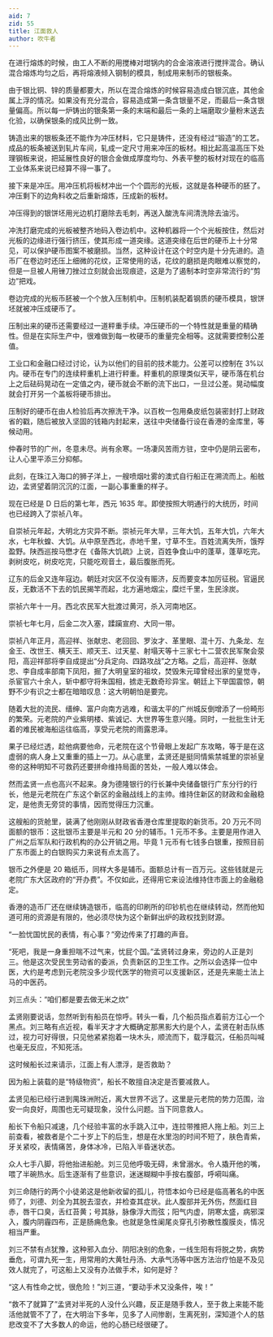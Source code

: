 ```yaml
---
aid: 7
zid: 55
title: 江面救人
author: 吹牛者
---
```


在进行熔炼的时候，由工人不断的用搅棒对坩锅内的合金溶液进行搅拌混合。确认混合熔炼均匀之后，再将熔液倾入钢制的模具，制成用来制币的银板条。

由于银比铜、锌的质量都要大，所以在混合熔炼的时候容易造成白银沉底，其他金属上浮的情况。如果没有充分混合，容易造成第一条含银量不足，而最后一条含银量偏高。所以每一炉铸出的银条第一条的末端和最后一条的上端磨取少量粉末送去化验，以确保银条的成风比例一致。

铸造出来的银板条还不能作为冲压材料，它只是铸件，还没有经过“锻造”的工艺。成品的板条被送到轧片车间，轧成一定尺寸用来冲压的板材。相比起高温高压下处理钢板来说，把延展性良好的银合金做成厚度均匀、外表平整的板材对现在的临高工业体系来说已经算不得一事了。

接下来是冲压。用冲压机将板材冲出一个个圆形的光板，这就是各种硬币的胚了。冲压剩下的边角料收之后重新熔炼，压成新的板材。

冲压得到的银饼坯用光边机打磨除去毛刺，再送入酸洗车间清洗除去油污。

冲洗打磨完成的光板被整齐地码入卷边机中。这种机器将一个个光板按住，然后对光板的边缘进行强行挤压，使其形成一道突缘。这道突缘在后世的硬币上十分常见，可以保护硬币图案不被磨损。当然，这种设计在这个时空内是十分先进的。造币厂在卷边时还压上细微的花纹，正常使用的话，花纹的磨损是肉眼难以察觉的，但是一旦被人用锉刀挫过立刻就会出现痕迹，这是为了遏制本时空非常流行的“剪边”把戏。

卷边完成的光板币胚被一个个放入压制机中。压制机装配着钢质的硬币模具，银饼坯就被冲压成硬币了。

压制出来的硬币还需要经过一道秤重手续。冲压硬币的一个特性就是重量的精确性。但是在实际生产中，很难做到每一枚硬币的重量完全相等。这就需要控制公差值。

工业口和金融口经过讨论，认为以他们的目前的技术能力。公差可以控制在 3%以内。硬币在专门的连续秤重机上进行秤重。秤重机的原理类似天平，硬币落在机台上之后砝码晃动在一定值之内，硬币就会不断的流下出口，一旦过公差。晃动幅度就会打开另一个盖板将硬币排出。

压制好的硬币在由人检验后再次擦洗干净。以百枚一包用桑皮纸包装密封打上财政省的戳，随后被放入坚固的钱箱内封起来，送往中央储备行设在香港的金库里，等候动用。

仲春时节的广州，冬意未尽。尚有余寒。一场凄风苦雨方驻，空中仍是阴云密布，让人心里平添三分抑郁。

此刻，在珠江入海口的狮子洋上，一艘喷烟吐雾的澳式自行船正在溯流而上。船舷边，孟贤望着阴沉沉的江面，一副心事重重的样子。

现在已经是 D 日后的第七年，西元 1635 年。即使按照大明通行的大统历，时间也已经跨入了崇祯八年。

自崇祯元年起，大明北方灾异不断。崇祯元年大旱，三年大饥，五年大饥，六年大水，七年秋蝗、大饥。从中原至西北，赤地千里，寸草不生。百姓流离失所，饿殍盈野。陕西巡按马懋才在《备陈大饥疏》上说，百姓争食山中的蓬草，蓬草吃完。剥树皮吃，树皮吃完，只能吃观音土，最后腹胀而死。

辽东的后金又连年寇边。朝廷对灾区不仅没有赈济，反而要变本加厉征税。官逼民反，无数活不下去的饥民揭竿而起，北方遍地烟尘，糜烂千里，生民涂炭。

崇祯六年十一月。西北农民军大批渡过黄河，杀入河南地区。

崇祯七年七月，后金二次入塞，蹂躏宣府、大同一带。

崇祯八年正月，高迎祥、张献忠、老回回、罗汝才、革里眼、混十万、九条龙、左金王、改世王、横天王、顺天王、过天星、射塌天等十三家七十二营农民军聚会荥阳，高迎祥部将李自成提出“分兵定向、四路攻战”之方略。之后，高迎祥、张献忠、李自成率部南下凤阳，掘了大明皇室的祖坟，焚毁朱元璋曾经出家的皇觉寺，杀宦官六十余人，斩中都守将朱国相，掳走无数奇珍异宝。朝廷上下举国震惊，朝野不少有识之士都在暗暗叹息：这大明朝怕是要完。

随着大批的流民、缙绅、富户向南方逃难，和谐太平的广州城反倒增添了一份畸形的繁荣。元老院的产业紫明楼、紫诚记、大世界等生意兴隆。同时，一批批生计无着的难民被海船运往临高，享受元老院的雨露恩泽。

果子已经烂透，趁他病要他命，元老院在这个节骨眼上发起广东攻略，等于是在这虚弱的病人身上又重重的插上一刀。从心底里，孟贤还是挺同情紫禁城里的崇祯皇帝的这种明知不可救药还要拼命维持局面的苦处，一般人难以体会。

然而孟贤一点也高兴不起来。身为德隆银行的行长兼中央储备银行广东分行的行长，他是元老院在广东这个新区的金融战线上的主帅。维持住新区的财政和金融稳定，是他责无旁贷的事情，因而觉得压力沉重。

这艘船的货舱里，装满了他刚刚从财政省香港仓库里提取的新货币。20 万元不同面额的银币：这批银币主要是半元和 20 分的辅币。1 元币不多。主要是用作进入广州之后军队和行政机构的办公开销之用。毕竟 1 元币有七钱多白银重，按照目前广东市面上的白银购买力来说有点太高了。

银币之外便是 20 箱纸币，同样大多是辅币。面额总计有一百万元。这些钱就是元老院广东大区政府的“开办费”。不仅如此，还得用它来设法维持住市面上的金融稳定。

香港的造币厂还在继续铸造银币，临高的印刷所的印钞机也在继续转动，然而他知道可用的资源是有限的，他必须尽快为这个新鲜出炉的政权找到财源。

“一脸忧国忧民的表情，有心事？”旁边传来了打趣的声音。

“死吧，我是一身重担喘不过气来，忧屁个国。”孟贤转过身来，旁边的人正是刘三。他是这次受民生劳动省的委派，负责新区的卫生工作。之所以会选择一位中医，大约是考虑到元老院没多少现代医学的物资可以支援新区，还是先来能土法上马的中医药。

刘三点头：“咱们都是要去做无米之炊”

孟贤刚要说话，忽然听到有船员在惊呼。转头一看，几个船员指点着前方江心一个黑点。刘三略有点近视，看半天才才大概确定那黑影大约是个人，孟贤在射击队练过，视力可好得很，只见他紧紧抱着一块木头，顺流而下，载浮载沉，任船员叫喊也毫无反应，不知死活。

这时候船长过来请示，江面上有人漂浮，是否救助？

因为船上装载的是“特级物资”，船长不敢擅自决定是否要减救人。

孟贤见船已经行进到禺珠洲附近，离大世界不远了。这里是元老院的势力范围，治安一向良好，周围也无可疑现象，没什么问题。当下同意救人。

船长下令船只减速，几个经验丰富的水手跳入江中，连拉带推把人拖上船。刘三上前查看，被救者是个二十岁上下的后生，想是在水里泡的时间不短了，肤色青紫，牙关紧咬，表情痛苦，身体冰冷，已陷入半昏迷状态。

众人七手八脚，将他抬进船舱。刘三见他呼吸无碍，未曾溺水。令人撬开他的嘴，喂了半碗热水。后生逐渐有了些意识，迷迷糊糊中手按右腹部，呼嗬叫痛。

刘三命随行的两个小徒弟这是他新收留的孤儿，符悟本如今已经是临高著名的中医师了，刘德、刘全为其脱去湿衣，并检查其症状。此人腹部并无外伤，然面红目赤，唇干口臭，舌红苔黄；号其脉，脉像浮大而弦；阳气内虚，阴寒太盛，病邪深入，腹内阴霾四布，正是肠痈危象。也就是急性阑尾炎穿孔引弥散性腹膜炎，情况相当严重。

刘三不禁有点犹豫，这种邪入血分、阴阳决别的危象，一线生阳有将脱之势，病势垂危，可谓九死一生，用常用的大黄牡丹汤、大承气汤等中医方法治疗怕是不及见效人就完了，可这船上又没有办法做手术，如何是好？

“这人有性命之忧，很危险！”刘三道，“要动手术又没条件，唉！”

“救不了就算了”孟贤对半死的人没什么兴趣，反正是随手救人，至于救上来能不能活他就管不了了，在大明治下多年，见多了人间惨剧，生离死别，深知道个人的慈悲改变不了大多数人的命运，他的心肠已经很硬了。
